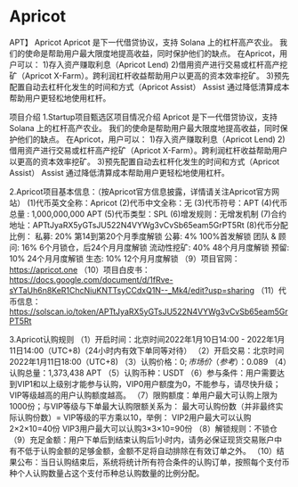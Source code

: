 #  Apricot
APT】 Apricot
Apricot 是下一代借贷协议，支持 Solana 上的杠杆高产农业。 我们的使命是帮助用户最大限度地提高收益，同时保护他们的缺点。 在Apricot，用户可以： 1)存入资产赚取利息（Apricot Lend) 2)借用资产进行交易或杠杆高产挖矿（Apricot X-Farm）。跨利润杠杆收益帮助用户以更高的资本效率挖矿。 3)预先配置自动去杠杆化发生的时间和方式（Apricot Assist）
Assist 通过降低清算成本帮助用户更轻松地使用杠杆。

项目介绍
1.Startup项目甄选区项目情况介绍
Apricot 是下一代借贷协议，支持 Solana 上的杠杆高产农业。 我们的使命是帮助用户最大限度地提高收益，同时保护他们的缺点。
在Apricot，用户可以：
1)存入资产赚取利息（Apricot Lend)
2)借用资产进行交易或杠杆高产挖矿（Apricot X-Farm）。跨利润杠杆收益帮助用户以更高的资本效率挖矿。
3)预先配置自动去杠杆化发生的时间和方式（Apricot Assist） Assist 通过降低清算成本帮助用户更轻松地使用杠杆。

2.Apricot项目基本信息：（按Apricot官方信息披露，详情请关注Apricot官方网站）
(1)代币英文全称：Apricot
(2)代币中文全称：无
(3)代币符号：APT
(4)代币总量 : 1,000,000,000 APT
(5)代币类型：SPL
(6)增发规则：无增发机制
(7)合约地址：APTtJyaRX5yGTsJU522N4VYWg3vCvSb65eam5GrPT5Rt
(8)代币分配比例：
私募: 20%
第14到第20个月季度解锁
公募: 4%
100%首发解锁
团队 & 顾问: 16%
6个月锁仓，后24个月月度解锁
流动性挖矿: 40%
48个月月度解锁
预留: 10%
24个月月度解锁
生态: 10%
12个月月度解锁
（9）项目官网：https://apricot.one
（10）项目白皮书：https://docs.google.com/document/d/1fRve-sYTaUh6n8KeR1ChcNiuKNTTsyCCdxQ1N--_Mk4/edit?usp=sharing
（11）代币信息：https://solscan.io/token/APTtJyaRX5yGTsJU522N4VYWg3vCvSb65eam5GrPT5Rt

3.Apricot认购规则
（1）开启时间：北京时间2022年1月10日14:00 - 2022年1月11日14:00（UTC+8)（24小时内有效下单同等对待）
（2）开启交易：北京时间2022年1月11日18:00（UTC+8)
（3）认购价格：$0 ; 市场价（参考）：$0.089
（4）认购总量：1,373,438 APT
（5）认购币种：USDT
（6）参与条件：用户需要达到VIP1和以上级别才能参与认购，VIP0用户额度为0，不能参与，请尽快升级；VIP等级越高的用户认购额度越高。
（7）限购额度：单用户最大可认购上限为1000份；与VIP等级与下单最大认购限额关系为：
最大可认购份数（并非最终实际认购份数）= VIP等级的平方乘以10，举例：
VIP2用户最大可以认购2×2×10=40份
VIP3用户最大可以认购3×3×10=90份
（8）解锁规则：不锁仓
（9）充足金额：用户下单后到结束认购后1小时内，请务必保证现货交易账户中有不低于认购金额的足够金额，金额不足将自动排除在有效订单之外。
（10）结果公布：当日认购结束后，系统将统计所有符合条件的认购订单，按照每个支付币种个人认购数量占这个支付币种总认购数量的比例分配。
